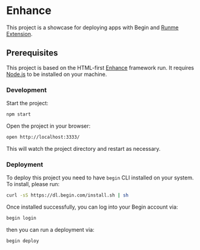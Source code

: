 # Enhance

This project is a showcase for deploying apps with Begin and [Runme Extension](https://marketplace.visualstudio.com/items?itemName=stateful.runme).

## Prerequisites

This project is based on the HTML-first [Enhance](https://enhance.dev/) framework run. It requires [Node.js](https://nodejs.org/en/download) to be installed on your machine.

### Development

Start the project:

```sh { background=true }
npm start
```

Open the project in your browser:

```sh { interactive=false }
open http://localhost:3333/
```

This will watch the project directory and restart as necessary.

### Deployment

To deploy this project you need to have `begin` CLI installed on your system. To
install, please run:

```sh { closeTerminalOnSuccess=false interactive=false }
curl -sS https://dl.begin.com/install.sh | sh
```

Once installed successfully, you can log into your Begin account via:

```sh
begin login
```

then you can run a deployment via:

```sh { background=true }
begin deploy
```
